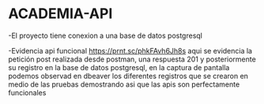 ﻿# ACADEMIA-API

-El proyecto tiene conexion a una base de datos postgresql 

-Evidencia api funcional https://prnt.sc/phkFAvh6Jh8s aqui se evidencia la petición post realizada desde postman, una respuesta 201 y posteriormente su registro en la base de datos postgresql, en la captura de pantalla podemos observad en dbeaver los diferentes registros que se crearon en medio de las pruebas demostrando asi que las apis son perfectamente funcionales
